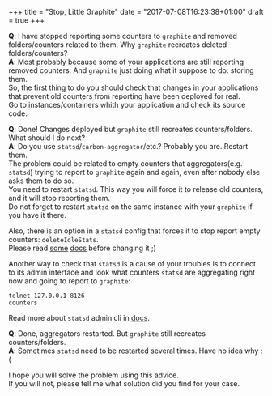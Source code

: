 +++
title = "Stop, Little Graphite"
date = "2017-07-08T16:23:38+01:00"
draft = true
+++

**Q**: I have stopped reporting some counters to `graphite` and removed folders/counters related to them. Why `graphite` recreates deleted folders/counters?  
**A**: Most probably because some of your applications are still reporting removed counters. And `graphite` just doing what it suppose to do: storing them.  
So, the first thing to do you should check that changes in your applications that prevent old counters from reporting have been deployed for real.  
Go to instances/containers whith your application and check its source code.  
 
**Q**: Done! Changes deployed but `graphite` still recreates counters/folders. What should I do next?  
**A**: Do you use `statsd`/`carbon-aggregator`/etc.? Probably you are. Restart them.  
The problem could be related to empty counters that aggregators(e.g. `statsd`) trying to report to `graphite` again and again, even after nobody else asks them to do so.  
You need to restart `statsd`. This way you will force it to release old counters, and it will stop reporting them.  
Do not forget to restart `statsd` on the same instance with your `graphite` if you have it there.  

Also, there is an option in a `statsd` config that forces it to stop report empty counters: `deleteIdleStats`.  
Please read [some](https://grafana.com/blog/2016/03/03/25-graphite-grafana-and-statsd-gotchas/#nulls.deleteIdleStats) [docs](https://github.com/etsy/statsd/pull/348) before changing it ;)  

Another way to check that `statsd` is a cause of your troubles is to connect to its admin interface and look what counters `statsd` are aggregating right now and going to report to `graphite`:  
```
telnet 127.0.0.1 8126
counters
```  
Read more about `statsd` admin cli in [docs](https://github.com/etsy/statsd/blob/master/docs/admin_interface.md).  
 
**Q**: Done, aggregators restarted. But `graphite` still recreates counters/folders.  
**A**: Sometimes `statsd` need to be restarted several times. Have no idea why :(  

I hope you will solve the problem using this advice.  
If you will not, please tell me what solution did you find for your case.


